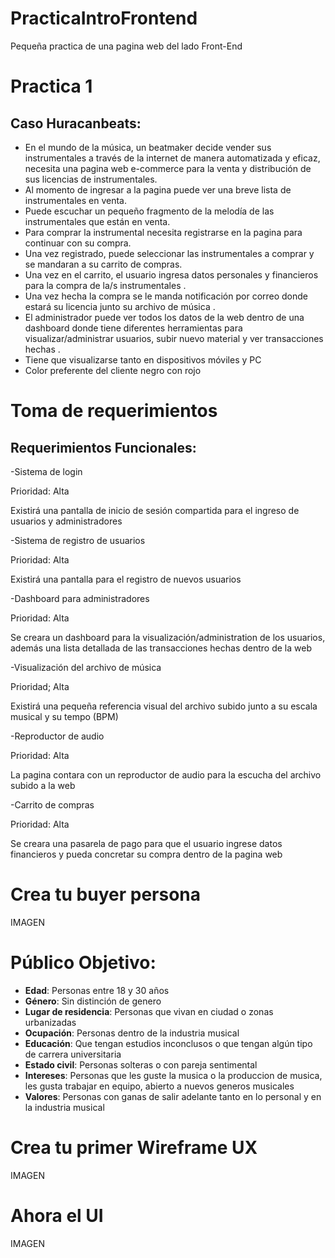 # PracticaIntroFrontend
Pequeña practica de una pagina web del lado Front-End

# Practica 1

## Caso Huracanbeats:

- En el mundo de la música, un beatmaker decide vender sus instrumentales a través de la internet de manera automatizada y eficaz, necesita una pagina web e-commerce para la venta y distribución de sus licencias de instrumentales.
- Al momento de ingresar a la pagina puede ver una breve lista de instrumentales en venta.
- Puede escuchar un pequeño fragmento de la melodía de las instrumentales que están en venta.
- Para comprar la instrumental necesita registrarse en la pagina para continuar con su compra.
- Una vez registrado, puede seleccionar las instrumentales a comprar y se mandaran a su carrito de compras.
- Una vez en el carrito, el usuario ingresa datos personales y financieros para la compra de la/s instrumentales .
- Una vez hecha la compra se le manda notificación por correo donde estará su licencia junto su archivo de música .
- El administrador puede ver todos los datos de la web dentro de una dashboard donde tiene diferentes herramientas para visualizar/administrar usuarios, subir nuevo material y ver transacciones hechas .
- Tiene que visualizarse tanto en dispositivos móviles y PC
- Color preferente del cliente negro con rojo

 # Toma de requerimientos

 ## Requerimientos Funcionales:

-Sistema de login 

Prioridad: Alta

Existirá una pantalla de inicio de sesión compartida para el ingreso de usuarios y administradores

-Sistema de registro de usuarios

Prioridad: Alta

Existirá una pantalla para el registro de nuevos usuarios 

-Dashboard para administradores

Prioridad: Alta

Se creara un dashboard para la visualización/administration de los usuarios, además una lista detallada de las transacciones hechas dentro de la web

-Visualización del archivo de música

Prioridad; Alta

Existirá una pequeña referencia visual del archivo subido junto a su escala musical y su tempo (BPM)

-Reproductor de audio

Prioridad: Alta

La pagina contara con un reproductor de audio para la escucha del archivo subido a la web

-Carrito de compras

Prioridad: Alta 

Se creara una pasarela de pago para que el usuario ingrese datos financieros y pueda concretar su compra dentro de la pagina web

# Crea tu buyer persona
IMAGEN

# Público Objetivo:

- **Edad**: Personas entre 18 y 30 años
- **Género**: Sin distinción de genero
- **Lugar de residencia**: Personas que vivan en ciudad o zonas urbanizadas
- **Ocupación**: Personas dentro de la industria musical
- **Educación**: Que tengan estudios inconclusos o que tengan algún tipo de carrera universitaria
- **Estado civil**: Personas solteras o con pareja sentimental
- **Intereses**: Personas que les guste la musica o la produccion de musica, les gusta trabajar en equipo, abierto a nuevos generos musicales
- **Valores**: Personas con ganas de salir adelante tanto en lo personal y en la industria musical


# Crea tu primer Wireframe UX
IMAGEN

#  Ahora el UI

IMAGEN
